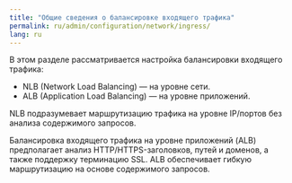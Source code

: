 ```yaml
---
title: "Общие сведения о балансировке входящего трафика"
permalink: ru/admin/configuration/network/ingress/
lang: ru
---
```


В этом разделе рассматривается настройка балансировки входящего трафика:

- NLB (Network Load Balancing) — на уровне сети.
- ALB (Application Load Balancing) — на уровне приложений.

NLB подразумевает маршрутизацию трафика на уровне IP/портов без анализа содержимого запросов.

Балансировка входящего трафика на уровне приложений (ALB) предполагает анализ HTTP/HTTPS-заголовков, путей и доменов, а также поддержку терминацию SSL. ALB обеспечивает гибкую маршрутизацию на основе содержимого запросов.
